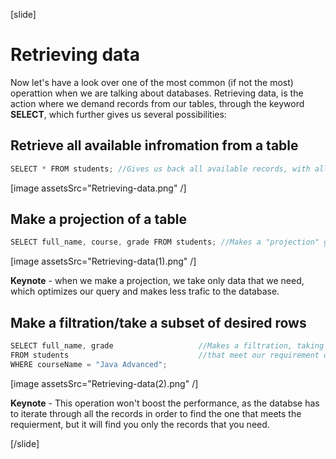 [slide]
# Retrieving data

Now let's have a look over one of the most common (if not the most) operattion when we are talking about databases.
Retrieving data, is the action where we demand records from our tables, through the keyword **SELECT**, which further gives us several possibilities: 

## Retrieve all available infromation from a table

``` java
SELECT * FROM students; //Gives us back all available records, with all available columns from the table "students".
```


[image assetsSrc="Retrieving-data.png" /]

##  Make a projection of a table


``` java
SELECT full_name, course, grade FROM students; //Makes a "projection" giving us only the infromation we need (full_name, course, grade). 
```


[image assetsSrc="Retrieving-data(1).png" /]


**Keynote** - when we make a projection, we take only data that we need, which optimizes our query and makes less trafic to the database.

## Make a filtration/take a subset of desired rows


``` java
SELECT full_name, grade                   //Makes a filtration, taking a only the subset of records
FROM students                             //that meet our requirement of courseName.
WHERE courseName = "Java Advanced";
```


[image assetsSrc="Retrieving-data(2).png" /]

**Keynote** - This operation won't boost the performance, as the databse has to iterate through all the records in order to find the one that meets the requierment, but it will find you only the records that you need.

[/slide]